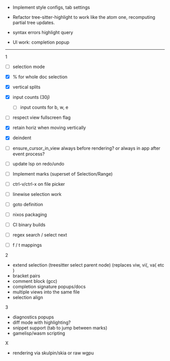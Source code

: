 - Implement style configs, tab settings
- Refactor tree-sitter-highlight to work like the atom one, recomputing partial tree updates.
- syntax errors highlight query

- UI work: completion popup


------

1
- [ ] selection mode
- [x] % for whole doc selection
- [x] vertical splits
- [x] input counts (30j)
  - [ ] input counts for b, w, e
- [ ] respect view fullscreen flag
- [x] retain horiz when moving vertically
- [x] deindent
- [ ] ensure_cursor_in_view always before rendering? or always in app after event process?
- [ ] update lsp on redo/undo
- [ ] Implement marks (superset of Selection/Range)
- [ ] ctrl-v/ctrl-x on file picker
- [ ] linewise selection work
- [ ] goto definition
- [ ] nixos packaging
- [ ] CI binary builds

- [ ] regex search / select next
- [ ] f / t mappings


2
- extend selection (treesitter select parent node) (replaces viw, vi(, va( etc )
- bracket pairs
- comment block (gcc)
- completion signature popups/docs
- multiple views into the same file
- selection align

3
- diagnostics popups
- diff mode with highlighting?
- snippet support (tab to jump between marks)
- gamelisp/wasm scripting

X
- rendering via skulpin/skia or raw wgpu
